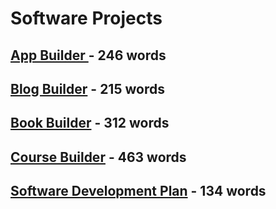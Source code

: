 # Software Projects


## [App Builder ](/projects/AppBuilder.md) - 246 words


## [Blog Builder](/projects/BlogBuilder.md) - 215 words


## [Book Builder](/projects/BookBuilder.md) - 312 words


## [Course Builder](/projects/CourseBuilder.md) - 463 words


## [Software Development Plan](/projects/Index.md) - 134 words


